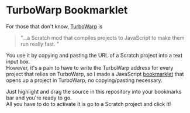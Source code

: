 # TurboWarp Bookmarklet  
For those that don't know, [TurboWarp](https://www.turbowarp.org) is  
>  
> "...a Scratch mod that compiles projects to JavaScript to make them run really fast. "  
>  
You use it by copying and pasting the URL of a Scratch project into a text input box.  
However, it's a pain to have to write the TurboWarp address for every project that relies on TurboWarp, so I made a JavaScript [bookmarklet](https://en.wikipedia.org/wiki/Bookmarklet) that opens up a project in TurboWarp, no copying/pasting necessary.  
  
Just highlight and drag the source in this repository into your bookmarks bar and you're ready to go.  
All you have to do to activate it is go to a Scratch project and click it!
